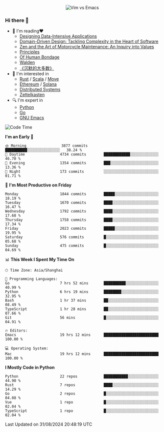 <p align="center">
    <img src="https://gist.githubusercontent.com/coldnight/e696baffb094e71c96cb302118878eae/raw/40ea5053a6f66cc65f90f437e4173497da225958/banner.gif" alt="Vim vs Emacs" />
</p>

### Hi there 👋

- 📖 I'm reading❤️
    + [Designing Data-Intensive Applications](https://www.oreilly.com/library/view/designing-data-intensive-applications/9781491903063/)
    + [Domain-Driven Design: Tackling Complexity in the Heart of Software](https://www.dddcommunity.org/book/evans_2003/)
    + [Zen and the Art of Motorcycle Maintenance: An Inquiry into Values](https://en.wikipedia.org/wiki/Zen_and_the_Art_of_Motorcycle_Maintenance)
    + [Principles](https://www.principles.com/)
    + [Of Human Bondage](https://en.wikipedia.org/wiki/Of_Human_Bondage)
    + [Walden](https://en.wikipedia.org/wiki/Walden)
    + [《沉默的大多数》](https://en.wikipedia.org/wiki/Silent_majority)
- 🌱 I'm interested in
    + [Rust](https://www.rust-lang.org/) / [Scala](https://www.scala-lang.org/) / [Move](https://github.com/move-language/move/)
    + [Ethereum](https://ethereum.org/en/) / [Solana](https://solana.com/)
	+ [Distributed Systems](https://www.linuxzen.com/notes/topics/20200320174417_%E5%88%86%E5%B8%83%E5%BC%8F/)
	+ [Zettelkasten](https://www.linuxzen.com/notes/notes/20220120080920-slip_box/)
- 🔍 I'm expert in
    + [Python](https://www.python.org/)
    + [Go](https://go.dev/)
    + [GNU Emacs](https://www.gnu.org/software/emacs/)

<!--START_SECTION:waka-->
![Code Time](http://img.shields.io/badge/Code%20Time-3%2C148%20hrs%2027%20mins-blue)

**I'm an Early 🐤** 

```text
🌞 Morning                3877 commits        ██████████░░░░░░░░░░░░░░░   38.24 % 
🌆 Daytime                4734 commits        ████████████░░░░░░░░░░░░░   46.70 % 
🌃 Evening                1354 commits        ███░░░░░░░░░░░░░░░░░░░░░░   13.36 % 
🌙 Night                  173 commits         ░░░░░░░░░░░░░░░░░░░░░░░░░   01.71 % 
```
📅 **I'm Most Productive on Friday** 

```text
Monday                   1844 commits        █████░░░░░░░░░░░░░░░░░░░░   18.19 % 
Tuesday                  1670 commits        ████░░░░░░░░░░░░░░░░░░░░░   16.47 % 
Wednesday                1792 commits        ████░░░░░░░░░░░░░░░░░░░░░   17.68 % 
Thursday                 1758 commits        ████░░░░░░░░░░░░░░░░░░░░░   17.34 % 
Friday                   2023 commits        █████░░░░░░░░░░░░░░░░░░░░   19.95 % 
Saturday                 576 commits         █░░░░░░░░░░░░░░░░░░░░░░░░   05.68 % 
Sunday                   475 commits         █░░░░░░░░░░░░░░░░░░░░░░░░   04.69 % 
```


📊 **This Week I Spent My Time On** 

```text
🕑︎ Time Zone: Asia/Shanghai

💬 Programming Languages: 
Go                       7 hrs 52 mins       ██████████░░░░░░░░░░░░░░░   40.99 % 
Python                   6 hrs 19 mins       ████████░░░░░░░░░░░░░░░░░   32.95 % 
Bash                     1 hr 37 mins        ██░░░░░░░░░░░░░░░░░░░░░░░   08.49 % 
TypeScript               1 hr 28 mins        ██░░░░░░░░░░░░░░░░░░░░░░░   07.66 % 
Git                      56 mins             █░░░░░░░░░░░░░░░░░░░░░░░░   04.91 % 

🔥 Editors: 
Emacs                    19 hrs 12 mins      █████████████████████████   100.00 % 

💻 Operating System: 
Mac                      19 hrs 12 mins      █████████████████████████   100.00 % 
```

**I Mostly Code in Python** 

```text
Python                   22 repos            ███████████░░░░░░░░░░░░░░   44.90 % 
Rust                     7 repos             ████░░░░░░░░░░░░░░░░░░░░░   14.29 % 
Go                       2 repos             █░░░░░░░░░░░░░░░░░░░░░░░░   04.08 % 
Vue                      1 repo              █░░░░░░░░░░░░░░░░░░░░░░░░   02.04 % 
TypeScript               1 repo              █░░░░░░░░░░░░░░░░░░░░░░░░   02.04 % 
```




 Last Updated on 31/08/2024 20:48:19 UTC
<!--END_SECTION:waka-->
